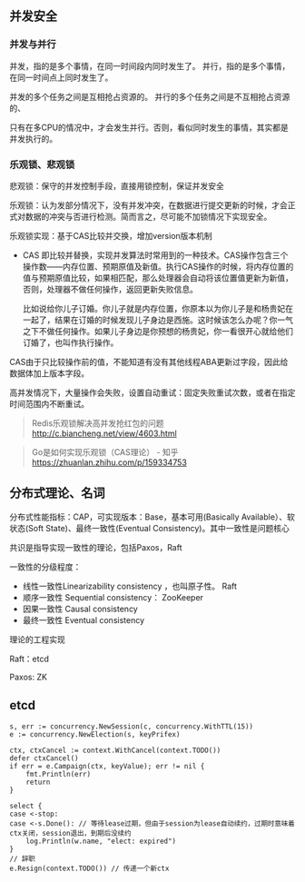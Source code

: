 ## 并发安全

### 并发与并行

并发，指的是多个事情，在同一时间段内同时发生了。
并行，指的是多个事情，在同一时间点上同时发生了。

并发的多个任务之间是互相抢占资源的。 
并行的多个任务之间是不互相抢占资源的、

只有在多CPU的情况中，才会发生并行。否则，看似同时发生的事情，其实都是并发执行的。



### 乐观锁、悲观锁

悲观锁：保守的并发控制手段，直接用锁控制，保证并发安全

乐观锁：认为发部分情况下，没有并发冲突，在数据进行提交更新的时候，才会正式对数据的冲突与否进行检测。简而言之，尽可能不加锁情况下实现安全。

乐观锁实现：基于CAS比较并交换，增加version版本机制

- CAS 即比较并替换，实现并发算法时常用到的一种技术。CAS操作包含三个操作数——内存位置、预期原值及新值。执行CAS操作的时候，将内存位置的值与预期原值比较，如果相匹配，那么处理器会自动将该位置值更新为新值，否则，处理器不做任何操作，返回更新失败信息。

  比如说给你儿子订婚。你儿子就是内存位置，你原本以为你儿子是和杨贵妃在一起了，结果在订婚的时候发现儿子身边是西施。这时候该怎么办呢？你一气之下不做任何操作。如果儿子身边是你预想的杨贵妃，你一看很开心就给他们订婚了，也叫作执行操作。

CAS由于只比较操作前的值，不能知道有没有其他线程ABA更新过字段，因此给数据体加上版本字段。

高并发情况下，大量操作会失败，设置自动重试：固定失败重试次数，或者在指定时间范围内不断重试。

> Redis乐观锁解决高并发抢红包的问题  http://c.biancheng.net/view/4603.html 

> Go是如何实现乐观锁（CAS理论） - 知乎  https://zhuanlan.zhihu.com/p/159334753



## 分布式理论、名词

分布式性能指标：CAP，可实现版本：Base，基本可用(Basically Available）、软状态(Soft State)、最终一致性(Eventual Consistency)。其中一致性是问题核心

共识是指导实现一致性的理论，包括Paxos，Raft

一致性的分级程度：



- 线性一致性Linearizability consistency ，也叫原子性。       Raft
- 顺序一致性 Sequential consistency：							        ZooKeeper
- 因果一致性 Causal consistency
- 最终一致性 Eventual consistency



理论的工程实现

Raft：etcd

Paxos: ZK



## etcd

```
s, err := concurrency.NewSession(c, concurrency.WithTTL(15))
e := concurrency.NewElection(s, keyPrifex)

ctx, ctxCancel := context.WithCancel(context.TODO())
defer ctxCancel()
if err = e.Campaign(ctx, keyValue); err != nil {
    fmt.Println(err)
    return
}

select {
case <-stop:
case <-s.Done(): // 等待lease过期，但由于session为lease自动续约，过期时意味着ctx关闭，session退出，到期后没续约
    log.Println(w.name, "elect: expired")
}
// 辞职
e.Resign(context.TODO()) // 传递一个新ctx
```

